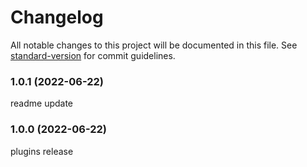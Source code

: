 # Changelog

All notable changes to this project will be documented in this file. See [standard-version](https://github.com/conventional-changelog/standard-version) for commit guidelines.

### 1.0.1 (2022-06-22)
readme update
### 1.0.0 (2022-06-22)
plugins release